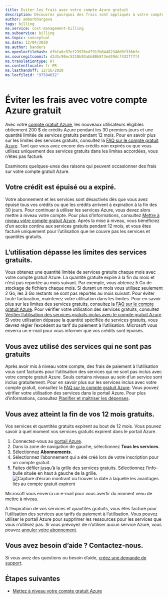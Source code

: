 ```yaml
---
title: Éviter les frais avec votre compte Azure gratuit
description: Découvrez pourquoi des frais sont appliqués à votre compte gratuit Azure. Découvrez comment éviter ces frais.
author: amberbhargava
tags: billing
ms.service: cost-management-billing
ms.subservice: billing
ms.topic: conceptual
ms.date: 12/04/2020
ms.author: banders
ms.openlocfilehash: dfbfa6c97ef23976ed791fb04482346d9f336bfe
ms.sourcegitcommit: d2d1c90ec5218b93abb80b8f3ed49dcf4327f7f4
ms.translationtype: HT
ms.contentlocale: fr-FR
ms.lasthandoff: 12/16/2020
ms.locfileid: "97584032"
---
```

# <a name="avoid-charges-with-your-azure-free-account"></a>Éviter les frais avec votre compte Azure gratuit

Avec votre [compte gratuit Azure](https://azure.microsoft.com/free/), les nouveaux utilisateurs éligibles obtiennent 200 $ de crédits Azure pendant les 30 premiers jours et une quantité limitée de services gratuits pendant 12 mois. Pour en savoir plus sur les limites des services gratuits, consultez la [FAQ sur le compte gratuit Azure](https://azure.microsoft.com/free/free-account-faq/). Tant que vous avez encore des crédits non expirés ou que vous utilisez uniquement des services gratuits dans les limites accordées, vous n’êtes pas facturé.

Examinons quelques-unes des raisons qui peuvent occasionner des frais sur votre compte gratuit Azure.

## <a name="your-credit-runs-out-or-is-expired"></a>Votre crédit est épuisé ou a expiré.

Votre abonnement et les services sont désactivés dès que vous avez épuisé tous vos crédits ou que les crédits arrivent à expiration à la fin des 30 jours. Pour continuer à utiliser les services Azure, vous devez alors mettre à niveau votre compte. Pour plus d’informations, consultez [Mettre à niveau votre compte gratuit Azure](upgrade-azure-subscription.md). Après la mise à niveau, vous bénéficiez d’un accès continu aux services gratuits pendant 12 mois, et vous êtes facturé uniquement pour l’utilisation que ne couvre pas les services et quantités gratuits.

## <a name="usage-exceeds-the-limits-of-free-services"></a>L’utilisation dépasse les limites des services gratuits.

Vous obtenez une quantité limitée de services gratuits chaque mois avec votre compte gratuit Azure. La quantité gratuite expire à la fin du mois et n’est pas reportée au mois suivant. Par exemple, vous obtenez 5 Go de stockage de fichiers chaque mois. Si durant un mois vous utilisez seulement 2 Go, les 3 Go restants ne sont pas reportés au mois suivant. Pour éviter toute facturation, maintenez votre utilisation dans les limites. Pour en savoir plus sur les limites des services gratuits, consultez la [FAQ sur le compte gratuit Azure](https://azure.microsoft.com/free/free-account-faq/). Pour vérifier votre utilisation des services gratuits, consultez [Vérifier l’utilisation des services gratuits inclus avec le compte gratuit Azure](check-free-service-usage.md). Si votre utilisation dépasse la quantité spécifiée de services gratuits, vous devrez régler l’excédent au tarif du paiement à l’utilisation. Microsoft vous enverra un e-mail pour vous informer que vos crédits sont épuisés.

## <a name="you-used-some-services-that-arent-free"></a>Vous avez utilisé des services qui ne sont pas gratuits

Après avoir mis à niveau votre compte, des frais de paiement à l’utilisation vous sont facturés pour l’utilisation des services qui ne sont pas inclus avec votre compte gratuit Azure. Seuls certains niveaux au sein d’un service sont inclus gratuitement. Pour en savoir plus sur les services inclus avec votre compte gratuit, consultez la [FAQ sur le compte gratuit Azure](https://azure.microsoft.com/free/free-account-faq/). Vous pouvez vérifier votre utilisation des services dans le portail Azure. Pour plus d’informations, consultez [Planifier et maîtriser les dépenses](../cost-management-billing-overview.md#plan-and-control-expenses).

## <a name="you-reached-the-end-of-your-free-12-months"></a>Vous avez atteint la fin de vos 12 mois gratuits.

Vos services et quantités gratuits expirent au bout de 12 mois. Vous pouvez savoir à quel moment vos services gratuits expirent dans le portail Azure.

1. Connectez-vous au [portail Azure](https://portal.azure.com).
1. Dans la zone de navigation de gauche, sélectionnez **Tous les services**.
1.  Sélectionnez **Abonnements**.
1.  Sélectionnez l’abonnement qui a été créé lors de votre inscription pour un compte gratuit.
1.  Faites défiler jusqu’à la grille des services gratuits. Sélectionnez l’info-bulle située en haut à gauche de la grille.
    ![Capture d’écran montrant où trouver la date à laquelle les avantages liés au compte gratuit expirent](./media/avoid-charges-free-account/freeaccount-benefits-expiration-date.png)

Microsoft vous enverra un e-mail pour vous avertir du moment venu de mettre à niveau.

À l’expiration de vos services et quantités gratuits, vous êtes facturé pour l’utilisation des services aux tarifs du paiement à l’utilisation. Vous pouvez utiliser le portail Azure pour supprimer les ressources pour les services que vous n’utilisez pas. Si vous prévoyez de n’utiliser aucun service Azure, vous pouvez [annuler votre abonnement](cancel-azure-subscription.md).

## <a name="need-help-contact-us"></a>Vous avez besoin d’aide ? Contactez-nous.

Si vous avez des questions ou besoin d’aide, [créez une demande de support](https://go.microsoft.com/fwlink/?linkid=2083458).

## <a name="next-steps"></a>Étapes suivantes
- [Mettez à niveau votre compte gratuit Azure](upgrade-azure-subscription.md)
